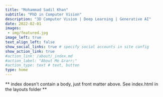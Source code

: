 ```yaml
---
title: "Mohammad Sadil Khan"
subtitle: "PhD in Computer Vision"
description: "3D Computer Vision | Deep Learning | Generative AI"
date: 2022-02-01
images:
 - img/featured.jpg
image_left: true
text_align_left: false
show_social_links: true # specify social accounts in site config
show_action_link: true
#action_link: /about/_index.md
#action_label: "About Me &rarr;"
#action_type: text # text, button
type: home
---
```


** index doesn't contain a body, just front matter above.
See index.html in the layouts folder **

